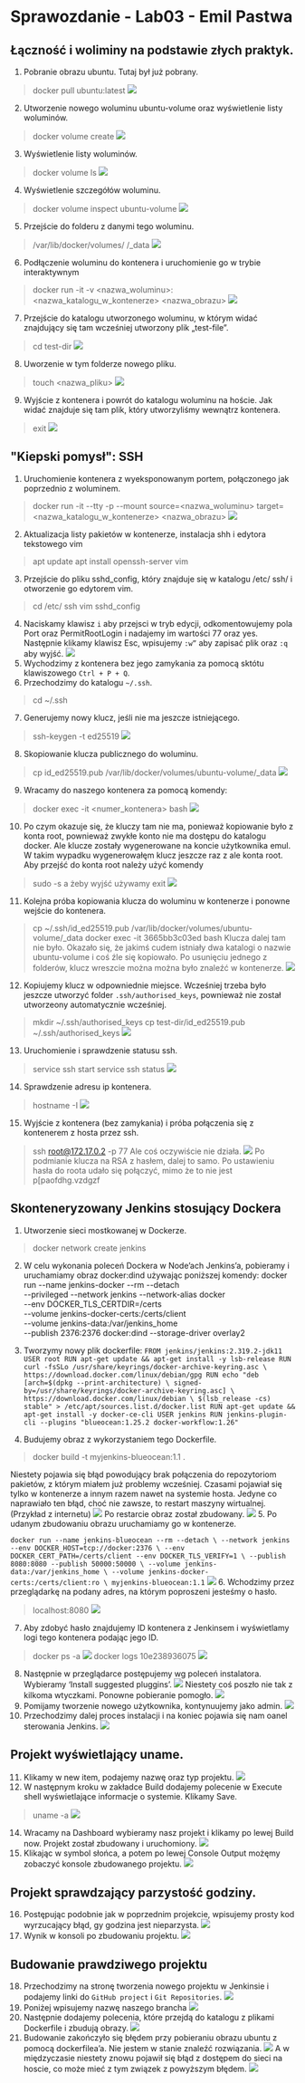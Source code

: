 # Sprawozdanie - Lab03 - Emil Pastwa

## Łączność i woliminy na podstawie złych praktyk.

1. Pobranie obrazu ubuntu. Tutaj był już pobrany.
> docker pull ubuntu:latest
![](screenshots/Picture1.png)
2. Utworzenie nowego woluminu ubuntu-volume oraz wyświetlenie listy woluminów.
> docker volume create <nazwa-woluminu>
![](screenshots/Picture2.png)

3. Wyświetlenie listy woluminów.
> docker volume ls
![](screenshots/Picture3.png)

4. Wyświetlenie szczegółów woluminu.
> docker volume inspect ubuntu-volume
![](screenshots/Picture4.png)

5. Przejście do folderu z danymi tego woluminu.
> /var/lib/docker/volumes/<nazwa-woluminu> /_data
![](screenshots/Picture5.png)

6. Podłączenie woluminu do kontenera i uruchomienie go w trybie interaktywnym
> docker run -it -v <nazwa_woluminu>:<nazwa_katalogu_w_kontenerze> <nazwa_obrazu>
![](screenshots/Picture6.png)
7. Przejście do katalogu utworzonego woluminu, w którym widać znajdujący się tam wcześniej utworzony plik „test-file”.
> cd test-dir
![](screenshots/Picture7.png)
8. Uworzenie w tym folderze nowego pliku.
> touch <nazwa_pliku>
![](screenshots/Picture8.png)
9. Wyjście z kontenera i powrót do katalogu woluminu na hoście. Jak widać znajduje się tam plik, który utworzyliśmy wewnątrz kontenera.
> exit
![](screenshots/Picture9.png)
## "Kiepski pomysł": SSH
1. Uruchomienie kontenera z wyeksponowanym portem, połączonego jak poprzednio z woluminem.
> docker run -it --tty -p <numer portu> --mount source=<nazwa_woluminu> target=<nazwa_katalogu_w_kontenerze> <nazwa_obrazu>
![](screenshots/Picture10.png)
2. Aktualizacja listy pakietów w kontenerze, instalacja shh i edytora tekstowego vim
> apt update
> apt install openssh-server vim
3. Przejście do pliku sshd_config, który znajduje się w katalogu /etc/ ssh/ i otworzenie go edytorem vim.
> cd /etc/ ssh
> vim sshd_config
4. Naciskamy klawisz `i` aby przejsci w tryb edycji, odkomentowujemy pola Port oraz PermitRootLogin i nadajemy im wartości 77 oraz yes. Następnie klikamy klawisz Esc, wpisujemy `:w”` aby zapisać plik oraz `:q` aby wyjść. 
![](screenshots/Picture11.png)
5. Wychodzimy z kontenera bez jego zamykania za pomocą sktótu klawiszowego `Ctrl + P + Q`.
6. Przechodzimy do katalogu `~/.ssh`.
> cd ~/.ssh
7. Generujemy nowy klucz, jeśli nie ma jeszcze istniejącego.
> ssh-keygen -t ed25519
![](screenshots/Picture12.png)
8. Skopiowanie klucza publicznego do woluminu.
> cp id_ed25519.pub /var/lib/docker/volumes/ubuntu-volume/_data
![](screenshots/Picture13.png)
9. Wracamy do naszego kontenera za pomocą komendy:
> docker exec -it <numer_kontenera> bash
![](screenshots/Picture14.png)
10. Po czym okazuje się, że kluczy tam nie ma, ponieważ kopiowanie było z konta root, pownieważ zwykłe konto nie ma dostępu do katalogu docker. Ale klucze zostały wygenerowane na koncie użytkownika emul. W takim wypadku wygenerowałęm klucz jeszcze raz z ale konta root.
Aby przejść do konta root należy użyć komendy 
> sudo -s
a żeby wyjść używamy 
> exit
![](screenshots/Picture15.png)
11. Kolejna próba kopiowania klucza do woluminu w kontenerze i ponowne wejście do kontenera.
> cp ~/.ssh/id_ed25519.pub /var/lib/docker/volumes/ubuntu-volume/_data
> docker exec -it 3665bb3c03ed bash
Klucza dalej tam nie było. Okazało się, że jakimś cudem istniały dwa katalogi o nazwie ubuntu-volume i coś źle się kopiowało. Po usunięciu jednego z folderów, klucz wreszcie można można było znaleźć w kontenerze.
![](screenshots/Picture16.png)
12. Kopiujemy klucz w odpowniednie miejsce. Wcześniej trzeba było jeszcze utworzyć folder `.ssh/authorised_keys`, pownieważ nie został utworzeony automatycznie wcześniej.
> mkdir ~/.ssh/authorised_keys
> cp test-dir/id_ed25519.pub ~/.ssh/authorised_keys
![](screenshots/Picture17.png)
13. Uruchomienie i sprawdzenie statusu ssh.
> service ssh start
> service ssh status
![](screenshots/Picture18.png)
14. Sprawdzenie adresu ip kontenera.
> hostname -I
![](screenshots/Picture19.png)
15. Wyjście z kontenera (bez zamykania) i próba połączenia się z kontenerem z hosta przez ssh.
> ssh root@172.17.0.2 -p 77
Ale coś oczywiście nie działa.
![](screenshots/Picture20.png)
Po podmianie klucza na RSA z hasłem, dalej to samo. 
Po ustawieniu hasła do roota udało się połączyć, mimo że to nie jest p[paofdhg.vzdgzf

## Skonteneryzowany Jenkins stosujący Dockera
1. Utworzenie sieci mostkowanej w Dockerze.
> docker network create jenkins
2. W celu wykonania poleceń Dockera w Node’ach Jenkins’a, pobieramy i uruchamiamy obraz docker:dind używając poniższej komendy:
docker run --name jenkins-docker --rm --detach \
  --privileged --network jenkins --network-alias docker \
  --env DOCKER_TLS_CERTDIR=/certs \
  --volume jenkins-docker-certs:/certs/client \
  --volume jenkins-data:/var/jenkins_home \
  --publish 2376:2376 docker:dind --storage-driver overlay2

3. Tworzymy nowy plik dockerfile:
`
FROM jenkins/jenkins:2.319.2-jdk11
USER root
RUN apt-get update && apt-get install -y lsb-release
RUN curl -fsSLo /usr/share/keyrings/docker-archive-keyring.asc \
  https://download.docker.com/linux/debian/gpg
RUN echo "deb [arch=$(dpkg --print-architecture) \
  signed-by=/usr/share/keyrings/docker-archive-keyring.asc] \
  https://download.docker.com/linux/debian \
  $(lsb_release -cs) stable" > /etc/apt/sources.list.d/docker.list
RUN apt-get update && apt-get install -y docker-ce-cli
USER jenkins
RUN jenkins-plugin-cli --plugins "blueocean:1.25.2 docker-workflow:1.26"
`
4. Budujemy obraz z wykorzystaniem tego Dockerfile.
> docker build -t myjenkins-blueocean:1.1 .

Niestety pojawia się błąd powodujący brak połączenia do repozytoriom pakietów, z którym miałem już problemy wcześniej. Czasami pojawiał się tylko w kontenerze a innym razem nawet na systemie hosta. Jedyne co naprawiało ten błąd, choć nie zawsze, to restart maszyny wirtualnej.
(Przykład z internetu)
![](screenshots/Picture21.png)
Po restarcie obraz został zbudowany.
![](screenshots/Picture22.png)
5. Po udanym zbudowaniu obrazu uruchamiamy go w kontenerze.

`
docker run --name jenkins-blueocean --rm --detach \
  --network jenkins --env DOCKER_HOST=tcp://docker:2376 \
  --env DOCKER_CERT_PATH=/certs/client --env DOCKER_TLS_VERIFY=1 \
  --publish 8080:8080 --publish 50000:50000 \
  --volume jenkins-data:/var/jenkins_home \
  --volume jenkins-docker-certs:/certs/client:ro \
  myjenkins-blueocean:1.1
`
![](screenshots/Picture23.png)
6. Wchodzimy przez przeglądarkę na podany adres, na którym poproszeni jesteśmy o hasło.
> localhost:8080
![](screenshots/Picture24.png)
7. Aby zdobyć hasło znajdujemy ID kontenera z Jenkinsem i wyświetlamy logi tego kontenera podając jego ID.
> docker ps -a
![](screenshots/Picture25.png)
> docker logs 10e238936075
![](screenshots/Picture26.png)
8. Następnie w przeglądarce postępujemy wg poleceń instalatora. Wybieramy ‘Install suggested pluggins’.
![](screenshots/Picture27.png)
Niestety coś poszło nie tak z kilkoma wtyczkami. Ponowne pobieranie pomogło.
![](screenshots/Picture28.png)
9. Pomijamy tworzenie nowego użytkownika, kontynuujemy jako admin.
![](screenshots/Picture29.png)
10. Przechodzimy dalej proces instalacji i na koniec pojawia się nam oanel sterowania Jenkins.
![](screenshots/Picture30.png)
## Projekt wyświetlający uname.
11. Klikamy w new item, podajemy nazwę oraz typ projektu.
![](screenshots/Picture31.png)
12. W następnym kroku w zakładce Build dodajemy polecenie w Execute shell wyświetlające informacje o systemie. Klikamy Save.
> uname -a
![](screenshots/Picture32.png)
14. Wracamy na Dashboard wybieramy nasz projekt i klikamy po lewej Build now. 
Projekt został zbudowany i uruchomiony.
![](screenshots/Picture33.png)
15. Klikając w symbol słońca, a potem po lewej Console Output możęmy zobaczyć konsole zbudowanego projektu.
![](screenshots/Picture34.png)
## Projekt sprawdzający parzystość godziny.
16. Postępując podobnie jak w poprzednim projekcie, wpisujemy prosty kod wyrzucający błąd, gy godzina jest nieparzysta.
![](screenshots/Picture35.png)
17. Wynik w konsoli po zbudowaniu projektu.
![](screenshots/Picture36.png)
## Budowanie prawdziwego projektu
18. Przechodzimy na stronę tworzenia nowego projektu w Jenkinsie i podajemy linki do `GitHub project` i `Git Repositories`.
![](screenshots/Picture37.png)
19. Poniżej wpisujemy nazwę naszego brancha
![](screenshots/Picture38.png)
20. Następnie dodajemy polecenia, które przejdą do katalogu z plikami Dockerfile i zbudują obrazy.
![](screenshots/Picture39.png)
21. Budowanie zakończyło się błędem przy pobieraniu obrazu ubuntu z pomocą dockerfilea’a.
Nie jestem w stanie znaleźć rozwiązania.
![](screenshots/Picture40.png)
A w międzyczasie niestety znowu pojawił się błąd z dostępem do sieci na hoscie, co może mieć z tym związek z powyższym błędem.
![](screenshots/Picture41.png)